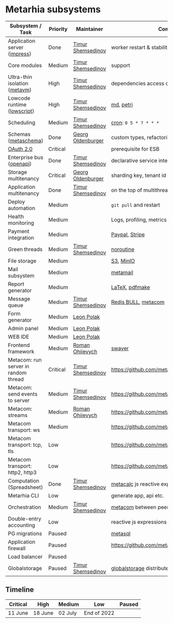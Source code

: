 # Metarhia subsystems

| Subsystem / Task                         | Priority | Maintainer                        | Comments                               |
| ---------------------------------------- | -------- | --------------------------------- | -------------------------------------- |
| Application server ([impress][impress])  | Done     | [Timur Shemsedinov][tshemsedinov] | worker restart & stability             |
| Core modules                             | Medium   | [Timur Shemsedinov][tshemsedinov] | support                                |
| Ultra-thin isolation ([metavm][metavm])  | High     | [Timur Shemsedinov][tshemsedinov] | dependencies access control            |
| Lowcode runtime ([lowscript][lowscript]) | High     | [Timur Shemsedinov][tshemsedinov] | [md][md], [petri][petri]               |
| Scheduling                               | Medium   | [Timur Shemsedinov][tshemsedinov] | [cron][cron]: `0 5 * ? * * *`          |
| Schemas ([metaschema][metaschema])       | Done     | [Georg Oldenburger][georgolden]   | custom types, refactoring              |
| [OAuth 2.0][oauth2]                      | Critical |                                   | prerequisite for ESB                   |
| Enterprise bus ([openapi][openapi])      | Done     | [Timur Shemsedinov][tshemsedinov] | declarative service integration        |
| Storage multitenancy                     | Critical | [Georg Oldenburger][georgolden]   | sharding key, tenant id                |
| Application multitenancy                 | Done     | [Timur Shemsedinov][tshemsedinov] | on the top of multithreading           |
| Deploy automation                        | Medium   |                                   | `git pull` and restart                 |
| Health monitoring                        | Medium   |                                   | Logs, profiling, metrics               |
| Payment integration                      | Medium   |                                   | [Paypal][paypal], [Stripe][stripe]     |
| Green threads                            | Medium   | [Timur Shemsedinov][tshemsedinov] | [noroutine][noroutine]                 |
| File storage                             | Medium   |                                   | [S3][s3], [MinIO][minio]               |
| Mail subsystem                           | Medium   |                                   | [metamail][metamail]                   |
| Report generator                         | Medium   |                                   | [LaTeX][latex], [pdfmake][pdfmake]     |
| Message queue                            | Medium   | [Timur Shemsedinov][tshemsedinov] | [Redis BULL][bull], [metacom][metacom] |
| Form generator                           | Medium   | [Leon Polak][leonpolak]           |                                        |
| Admin panel                              | Medium   | [Leon Polak][leonpolak]           |                                        |
| WEB IDE                                  | Medium   | [Leon Polak][leonpolak]           |                                        |
| Frontend framework                       | Medium   | [Roman Ohiievych][rohiievych]     | [swayer][swayer]                       |
| Metacom: run server in random thread     | Critical | [Timur Shemsedinov][tshemsedinov] | https://github.com/metarhia/metacom/issues/302 |
| Metacom: send events to server           | Medium   | [Timur Shemsedinov][tshemsedinov] | https://github.com/metarhia/metacom/issues/304 |
| Metacom: streams                         | Medium   | [Roman Ohiievych][rohiievych]     | https://github.com/metarhia/metacom/pull/233   |
| Metacom transport: ws                    | Medium   |                                   | https://github.com/metarhia/metacom/issues/192 |
| Metacom transport: tcp, tls              | Low      |                                   | https://github.com/metarhia/metacom/issues/305 |
| Metacom transport: http2, http3          | Low      |                                   | https://github.com/metarhia/metacom/issues/306 |
| Computation (Spreadsheet)                | Done     | [Timur Shemsedinov][tshemsedinov] | [metacalc][metacalc] js reactive expressions   |
| Metarhia CLI                             | Low      |                                   | generate app, api etc.                         |
| Orchestration                            | Medium   | [Timur Shemsedinov][tshemsedinov] | [metacom][metacom] between peers               |
| Double-entry accounting                  | Low      |                                   | reactive js expressions                        |
| PG migrations                            | Paused   |                                   | [metasql][metasql]                             |
| Application firewall                     | Paused   |                                   | https://github.com/metarhia/impress/issues/928 |
| Load balancer                            | Paused   |                                   |                                                    |
| Globalstorage                            | Paused   | [Timur Shemsedinov][tshemsedinov] | [globalstorage][globalstorage] distributed storage |

## Timeline

| Critical | High    | Medium  | Low         | Paused |
| -------- | ------- | ------- | ----------- | ------ |
| 11 June  | 18 June | 02 July | End of 2022 |        |

[impress]: https://github.com/metarhia/impress
[metavm]: https://github.com/metarhia/metavm
[lowscript]: https://github.com/metarhia/lowscript
[metaschema]: https://github.com/metarhia/metaschema
[noroutine]: https://github.com/metarhia/noroutine
[metamail]: https://github.com/metarhia/metamail
[swayer]: https://github.com/metarhia/swayer
[metacom]: https://github.com/metarhia/metacom
[metacalc]: https://github.com/metarhia/metacalc
[metasql]: https://github.com/metarhia/metasql
[globalstorage]: https://github.com/metarhia/globalstorage
[oauth2]: https://oauth.net/2/
[tshemsedinov]: https://github.com/tshemsedinov
[leonpolak]: https://github.com/leonpolak
[georgolden]: https://github.com/georgolden
[rohiievych]: https://github.com/rohiievych
[md]: https://daringfireball.net/projects/markdown/
[petri]: https://en.wikipedia.org/wiki/Petri_net
[cron]: https://en.wikipedia.org/wiki/Cron
[openapi]: https://github.com/metarhia/impress/issues/1733
[s3]: https://aws.amazon.com/s3/
[minio]: https://min.io/
[latex]: https://www.latex-project.org/
[pdfmake]: https://www.npmjs.com/package/pdfmake
[bull]: https://github.com/OptimalBits/bull
[paypal]: https://www.paypal.com/
[stripe]: https://stripe.com/
